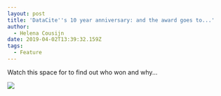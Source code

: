 ```yaml
---
layout: post
title: 'DataCite''s 10 year anniversary: and the award goes to...'
author:
  - Helena Cousijn
date: 2019-04-02T13:39:32.159Z
tags:
  - Feature
---
```

Watch this space for to find out who won and why...

![](/images/uploads/20190402_015514.jpg)
